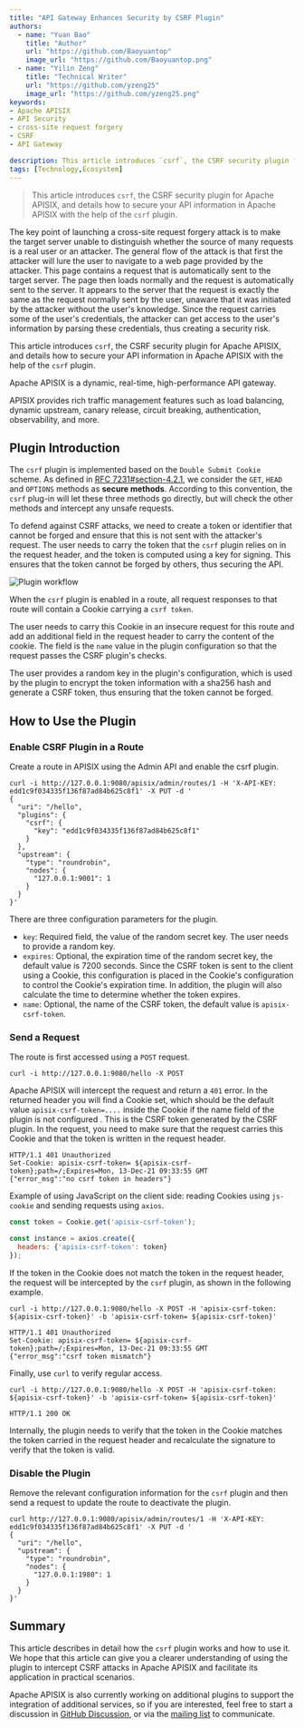```yaml
---
title: "API Gateway Enhances Security by CSRF Plugin"
authors:
  - name: "Yuan Bao"
    title: "Author"
    url: "https://github.com/Baoyuantop"
    image_url: "https://github.com/Baoyuantop.png"
  - name: "Yilin Zeng"
    title: "Technical Writer"
    url: "https://github.com/yzeng25"
    image_url: "https://github.com/yzeng25.png"
keywords: 
- Apache APISIX
- API Security
- cross-site request forgery
- CSRF
- API Gateway

description: This article introduces `csrf`, the CSRF security plugin for API Gateway, and details how to secure your API information in Apache APISIX with the help of the `csrf` plugin.
tags: [Technology,Ecosystem]
---
```


> This article introduces `csrf`, the CSRF security plugin for Apache APISIX, and details how to secure your API information in Apache APISIX with the help of the `csrf` plugin.

<!--truncate-->

The key point of launching a cross-site request forgery attack is to make the target server unable to distinguish whether the source of many requests is a real user or an attacker. The general flow of the attack is that first the attacker will lure the user to navigate to a web page provided by the attacker. This page contains a request that is automatically sent to the target server. The page then loads normally and the request is automatically sent to the server. It appears to the server that the request is exactly the same as the request normally sent by the user, unaware that it was initiated by the attacker without the user's knowledge. Since the request carries some of the user's credentials, the attacker can get access to the user's information by parsing these credentials, thus creating a security risk.

This article introduces `csrf`, the CSRF security plugin for Apache APISIX, and details how to secure your API information in Apache APISIX with the help of the `csrf` plugin.

Apache APISIX is a dynamic, real-time, high-performance API gateway.

APISIX provides rich traffic management features such as load balancing, dynamic upstream, canary release, circuit breaking, authentication, observability, and more.


## Plugin Introduction

The `csrf` plugin is implemented based on the `Double Submit Cookie` scheme. As defined in [RFC 7231#section-4.2.1](https://datatracker.ietf.org/doc/html/rfc7231.html#section-4.2.1), we consider the `GET`, `HEAD` and `OPTIONS` methods as **secure methods**. According to this convention, the `csrf` plug-in will let these three methods go directly, but will check the other methods and intercept any unsafe requests.

To defend against CSRF attacks, we need to create a token or identifier that cannot be forged and ensure that this is not sent with the attacker's request. The user needs to carry the token that the `csrf` plugin relies on in the request header, and the token is computed using a key for signing. This ensures that the token cannot be forged by others, thus securing the API.

![Plugin workflow](https://static.apiseven.com/202108/1645605178661-7c0bc3bc-9792-43fd-b3f6-b01c0f6b24db.png)

When the `csrf` plugin is enabled in a route, all request responses to that route will contain a Cookie carrying a `csrf token`.

The user needs to carry this Cookie in an insecure request for this route and add an additional field in the request header to carry the content of the cookie. The field is the `name` value in the plugin configuration so that the request passes the CSRF plugin's checks.

The user provides a random key in the plugin's configuration, which is used by the plugin to encrypt the token information with a sha256 hash and generate a CSRF token, thus ensuring that the token cannot be forged.

## How to Use the Plugin

### Enable CSRF Plugin in a Route

Create a route in APISIX using the Admin API and enable the csrf plugin.

```shell
curl -i http://127.0.0.1:9080/apisix/admin/routes/1 -H 'X-API-KEY: edd1c9f034335f136f87ad84b625c8f1' -X PUT -d '
{
  "uri": "/hello",
  "plugins": {
    "csrf": {
      "key": "edd1c9f034335f136f87ad84b625c8f1"
    }
  },
  "upstream": {
    "type": "roundrobin",
    "nodes": {
      "127.0.0.1:9001": 1
    }
  }
}'
```

There are three configuration parameters for the plugin.

- `key`: Required field, the value of the random secret key. The user needs to provide a random key.
- `expires`: Optional, the expiration time of the random secret key, the default value is 7200 seconds. Since the CSRF token is sent to the client using a Cookie, this configuration is placed in the Cookie's configuration to control the Cookie's expiration time. In addition, the plugin will also calculate the time to determine whether the token expires.
- `name`: Optional, the name of the CSRF token, the default value is `apisix-csrf-token`.

### Send a Request

The route is first accessed using a `POST` request.

```shell
curl -i http://127.0.0.1:9080/hello -X POST
```

Apache APISIX will intercept the request and return a `401` error. In the returned header you will find a Cookie set, which should be the default value `apisix-csrf-token=....` inside the Cookie if the name field of the plugin is not configured . This is the CSRF token generated by the CSRF plugin. In the request, you need to make sure that the request carries this Cookie and that the token is written in the request header.

```shell
HTTP/1.1 401 Unauthorized
Set-Cookie: apisix-csrf-token= ${apisix-csrf-token};path=/;Expires=Mon, 13-Dec-21 09:33:55 GMT
{"error_msg":"no csrf token in headers"}
```

Example of using JavaScript on the client side: reading Cookies using `js-cookie` and sending requests using `axios`.

```JavaScript
const token = Cookie.get('apisix-csrf-token');

const instance = axios.create({
  headers: {'apisix-csrf-token': token}
});
```

If the token in the Cookie does not match the token in the request header, the request will be intercepted by the `csrf` plugin, as shown in the following example.

```shell
curl -i http://127.0.0.1:9080/hello -X POST -H 'apisix-csrf-token: ${apisix-csrf-token}' -b 'apisix-csrf-token= ${apisix-csrf-token}'
```

```shell
HTTP/1.1 401 Unauthorized
Set-Cookie: apisix-csrf-token= ${apisix-csrf-token};path=/;Expires=Mon, 13-Dec-21 09:33:55 GMT
{"error_msg":"csrf token mismatch"}
```

Finally, use `curl` to verify regular access.

```shell
curl -i http://127.0.0.1:9080/hello -X POST -H 'apisix-csrf-token: ${apisix-csrf-token}' -b 'apisix-csrf-token= ${apisix-csrf-token}'
```

```shell
HTTP/1.1 200 OK
```

Internally, the plugin needs to verify that the token in the Cookie matches the token carried in the request header and recalculate the signature to verify that the token is valid.

### Disable the Plugin

Remove the relevant configuration information for the `csrf` plugin and then send a request to update the route to deactivate the plugin.

```shell
curl http://127.0.0.1:9080/apisix/admin/routes/1 -H 'X-API-KEY: edd1c9f034335f136f87ad84b625c8f1' -X PUT -d '
{
  "uri": "/hello",
  "upstream": {
    "type": "roundrobin",
    "nodes": {
      "127.0.0.1:1980": 1
    }
  }
}'
```

## Summary

This article describes in detail how the `csrf` plugin works and how to use it. We hope that this article can give you a clearer understanding of using the plugin to intercept CSRF attacks in Apache APISIX and facilitate its application in practical scenarios.

Apache APISIX is also currently working on additional plugins to support the integration of additional services, so if you are interested, feel free to start a discussion in [GitHub Discussion](https://github.com/apache/apisix/discussions), or via the [mailing list](https://apisix.apache.org/zh/docs/general/subscribe-guide) to communicate.
